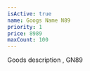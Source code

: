 ```yaml
---
isActive: true
name: Googs Name N89
priority: 1
price: 8989
maxCount: 100
---
```


Goods description , GN89